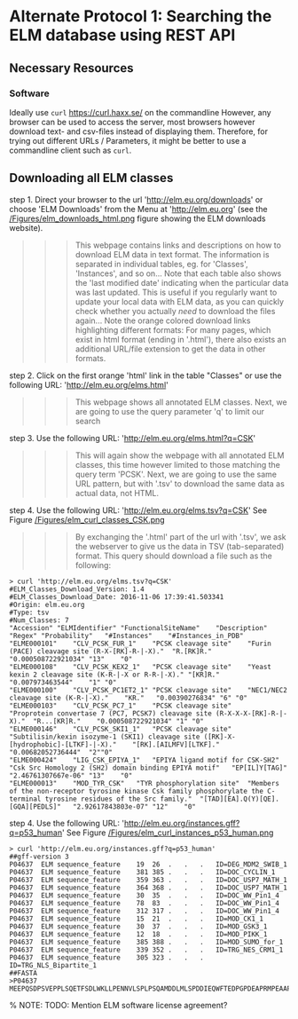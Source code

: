# Alternate Protocol 1: Searching the ELM database using REST API


## Necessary Resources

### Software

Ideally use `curl` https://curl.haxx.se/ on the commandline
However, any browser can be used to access the server, most browsers however download text- and csv-files instead of displaying them. Therefore, for trying out different URLs / Parameters, it might be better to use a commandline client such as `curl`.

## Downloading all ELM classes

step 1. Direct your browser to the url 'http://elm.eu.org/downloads' or choose 'ELM Downloads' from the Menu at 'http://elm.eu.org' (see the [/Figures/elm_downloads_html.png](screenshot) figure showing the ELM downloads website).

>>> This webpage contains links and descriptions on how to download ELM data in text format.
>>> The information is separated in individual tables, eg. for 'Classes', 'Instances', and so on...
>>> Note that each table also shows the 'last modified date' indicating when the particular data was last updated.
>>> This is useful if you regularly want to update your local data with ELM data, as you can quickly check whether you actually _need_ to download the files again...
>>> Note the orange colored download links highlighting different formats:
>>> For many pages, which exist in html format (ending in '.html'), there also exists an additional URL/file extension to get the data in other formats.

step 2. Click on the first orange 'html' link in the table "Classes" or use the following URL: 'http://elm.eu.org/elms.html'

>>> This webpage shows all annotated ELM classes.
>>> Next, we are going to use the query parameter 'q' to limit our search

step 3. Use the following URL: 'http://elm.eu.org/elms.html?q=CSK'

>>> This will again show the webpage with all annotated ELM classes, this time however limited to those matching the query term 'PCSK'.
>>> Next, we are going to use the same URL pattern, but with '.tsv' to download the same data as actual data, not HTML.

step 4. Use the following URL: 'http://elm.eu.org/elms.tsv?q=CSK'
See Figure [/Figures/elm_curl_classes_CSK.png](elm_curl_classes_CSK.png)

>>> By exchanging the '.html' part of the url with '.tsv', we ask the webserver to give us the data in TSV (tab-separated) format.
>>> This query should download a file such as the following:
```
> curl 'http://elm.eu.org/elms.tsv?q=CSK'
#ELM_Classes_Download_Version: 1.4
#ELM_Classes_Download_Date: 2016-11-06 17:39:41.503341
#Origin: elm.eu.org
#Type: tsv
#Num_Classes: 7
"Accession"	"ELMIdentifier"	"FunctionalSiteName"	"Description"	"Regex"	"Probability"	"#Instances"	"#Instances_in_PDB"
"ELME000101"	"CLV_PCSK_FUR_1"	"PCSK cleavage site"	"Furin (PACE) cleavage site (R-X-[RK]-R-|-X)."	"R.[RK]R."	"0.000508722921034"	"13"	"0"
"ELME000108"	"CLV_PCSK_KEX2_1"	"PCSK cleavage site"	"Yeast kexin 2 cleavage site (K-R-|-X or R-R-|-X)."	"[KR]R."	"0.007973463544"	"1"	"0"
"ELME000100"	"CLV_PCSK_PC1ET2_1"	"PCSK cleavage site"	"NEC1/NEC2 cleavage site (K-R-|-X)."	"KR."	"0.00390276834"	"6"	"0"
"ELME000103"	"CLV_PCSK_PC7_1"	"PCSK cleavage site"	"Proprotein convertase 7 (PC7, PCSK7) cleavage site (R-X-X-X-[RK]-R-|-X)."	"R...[KR]R."	"0.000508722921034"	"1"	"0"
"ELME000146"	"CLV_PCSK_SKI1_1"	"PCSK cleavage site"	"Subtilisin/kexin isozyme-1 (SKI1) cleavage site ([RK]-X-[hydrophobic]-[LTKF]-|-X)."	"[RK].[AILMFV][LTKF]."	"0.00682052736444"	"2""0"
"ELME000424"	"LIG_CSK_EPIYA_1"	"EPIYA ligand motif for CSK-SH2"	"Csk Src Homology 2 (SH2) domain binding EPIYA motif"	"EP[IL]Y[TAG]"	"2.46761307667e-06"	"13"	"0"
"ELME000013"	"MOD_TYR_CSK"	"TYR phosphorylation site"	"Members of the non-receptor tyrosine kinase Csk family phosphorylate the C-terminal tyrosine residues of the Src family."	"[TAD][EA].Q(Y)[QE].[GQA][PEDLS]"	"2.92617843803e-07"	"12"	"0"
```


step 4. Use the following URL: 'http://elm.eu.org/instances.gff?q=p53_human'
See Figure [/Figures/elm_curl_instances_p53_human.png](elm_curl_instances_p53_human.png)

```
> curl 'http://elm.eu.org/instances.gff?q=p53_human'
##gff-version 3
P04637	ELM	sequence_feature	19	26	.	.	.	ID=DEG_MDM2_SWIB_1
P04637	ELM	sequence_feature	381	385	.	.	.	ID=DOC_CYCLIN_1
P04637	ELM	sequence_feature	359	363	.	.	.	ID=DOC_USP7_MATH_1
P04637	ELM	sequence_feature	364	368	.	.	.	ID=DOC_USP7_MATH_1
P04637	ELM	sequence_feature	30	35	.	.	.	ID=DOC_WW_Pin1_4
P04637	ELM	sequence_feature	78	83	.	.	.	ID=DOC_WW_Pin1_4
P04637	ELM	sequence_feature	312	317	.	.	.	ID=DOC_WW_Pin1_4
P04637	ELM	sequence_feature	15	21	.	.	.	ID=MOD_CK1_1
P04637	ELM	sequence_feature	30	37	.	.	.	ID=MOD_GSK3_1
P04637	ELM	sequence_feature	12	18	.	.	.	ID=MOD_PIKK_1
P04637	ELM	sequence_feature	385	388	.	.	.	ID=MOD_SUMO_for_1
P04637	ELM	sequence_feature	339	352	.	.	.	ID=TRG_NES_CRM1_1
P04637	ELM	sequence_feature	305	323	.	.	.	ID=TRG_NLS_Bipartite_1
##FASTA
>P04637
MEEPQSDPSVEPPLSQETFSDLWKLLPENNVLSPLPSQAMDDLMLSPDDIEQWFTEDPGPDEAPRMPEAAPPVAPAPAAPTPAAPAPAPSWPLSSSVPSQKTYQGSYGFRLGFLHSGTAKSVTCTYSPALNKMFCQLAKTCPVQLWVDSTPPPGTRVRAMAIYKQSQHMTEVVRRCPHHERCSDSDGLAPPQHLIRVEGNLRVEYLDDRNTFRHSVVVPYEPPEVGSDCTTIHYNYMCNSSCMGGMNRRPILTIITLEDSSGNLLGRNSFEVRVCACPGRDRRTEEENLRKKGEPHHELPPGSTKRALPNNTSSSPQPKKKPLDGEYFTLQIRGRERFEMFRELNEALELKDAQAGKEPGGS
```



% NOTE: TODO: Mention ELM software license agreement?
